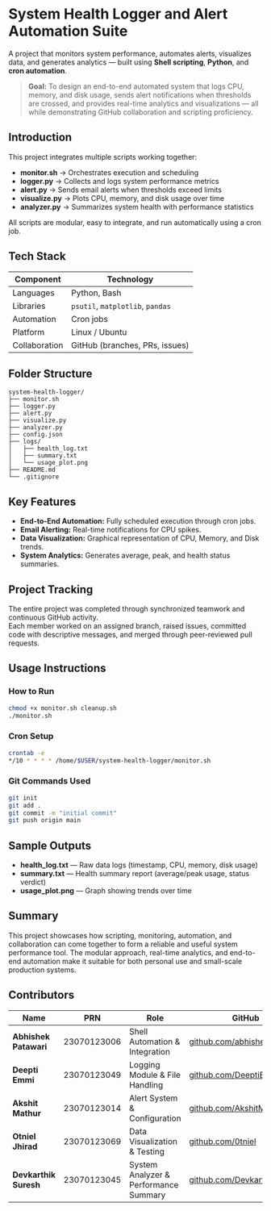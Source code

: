 # System Health Logger and Alert Automation Suite

A project that monitors system performance, automates alerts, visualizes data, and generates analytics — built using **Shell scripting**, **Python**, and **cron automation**.


> **Goal:** To design an end-to-end automated system that logs CPU, memory, and disk usage, sends alert notifications when thresholds are crossed, and provides real-time analytics and visualizations — all while demonstrating GitHub collaboration and scripting proficiency.


## Introduction

This project integrates multiple scripts working together:
- **monitor.sh** → Orchestrates execution and scheduling
- **logger.py** → Collects and logs system performance metrics
- **alert.py** → Sends email alerts when thresholds exceed limits
- **visualize.py** → Plots CPU, memory, and disk usage over time
- **analyzer.py** → Summarizes system health with performance statistics

All scripts are modular, easy to integrate, and run automatically using a cron job.



## Tech Stack

| Component    | Technology                         |
|--------------|-------------------------------------|
| Languages    | Python, Bash                        |
| Libraries    | `psutil`, `matplotlib`, `pandas`    |
| Automation   | Cron jobs                           |
| Platform     | Linux / Ubuntu                      |
| Collaboration| GitHub (branches, PRs, issues)      |


## Folder Structure

```
system-health-logger/
├── monitor.sh
├── logger.py
├── alert.py
├── visualize.py
├── analyzer.py
├── config.json
├── logs/
│   ├── health_log.txt
│   ├── summary.txt
│   └── usage_plot.png
├── README.md
└── .gitignore
```





##  Key Features

- **End-to-End Automation:** Fully scheduled execution through cron jobs.  
- **Email Alerting:** Real-time notifications for CPU spikes.  
- **Data Visualization:** Graphical representation of CPU, Memory, and Disk trends.  
- **System Analytics:** Generates average, peak, and health status summaries.  
 



## Project Tracking

The entire project was completed through synchronized teamwork and continuous GitHub activity.  
Each member worked on an assigned branch, raised issues, committed code with descriptive messages, and merged through peer-reviewed pull requests.  



## Usage Instructions

### How to Run
```bash
chmod +x monitor.sh cleanup.sh
./monitor.sh
```

### Cron Setup
```bash
crontab -e
*/10 * * * * /home/$USER/system-health-logger/monitor.sh
```

### Git Commands Used
```bash
git init
git add .
git commit -m "initial commit"
git push origin main
```
## Sample Outputs

- **health_log.txt** — Raw data logs (timestamp, CPU, memory, disk usage)
- **summary.txt** — Health summary report (average/peak usage, status verdict)
- **usage_plot.png** — Graph showing trends over time

## Summary

This project showcases how scripting, monitoring, automation, and collaboration can come together to form a reliable and useful system performance tool. The modular approach, real-time analytics, and end-to-end automation make it suitable for both personal use and small-scale production systems.

##  Contributors

| Name | PRN | Role | GitHub | PRs |
|------|-----|------|--------|-----|
| **Abhishek Patawari** | 23070123006 | Shell Automation & Integration | [github.com/abhishekpatawari](https://github.com/abhishekpatawari) | #11, #12 |
| **Deepti Emmi** | 23070123049 | Logging Module & File Handling | [github.com/DeeptiEmmi](https://github.com/DeeptiEmmi) | #9, #21 |
| **Akshit Mathur** | 23070123014 | Alert System & Configuration | [github.com/AkshitMathur](https://github.com/AkshitMathur) | #10 |
| **Otniel Jhirad** | 23070123069 | Data Visualization & Testing | [github.com/0tniel](https://github.com/0tniel) | #8 |
| **Devkarthik Suresh** | 23070123045 | System Analyzer & Performance Summary | [github.com/DevkarthikSuresh](https://github.com/DevkarthikSuresh) | #19 #20 |
